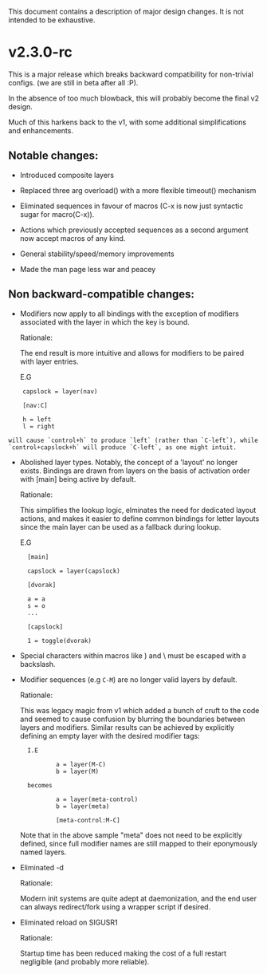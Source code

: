 This document contains a description of major design changes.
It is not intended to be exhaustive.

# v2.3.0-rc

This is a major release which breaks backward compatibility for
non-trivial configs. (we are still in beta after all :P).

In the absence of too much blowback, this will probably become the final
v2 design.

Much of this harkens back to the v1, with some additional simplifications
and enhancements.

## Notable changes:

  - Introduced composite layers

  - Replaced three arg overload() with a more flexible timeout() mechanism

  - Eliminated sequences in favour of macros (C-x is now just syntactic
    sugar for macro(C-x)).

  - Actions which previously accepted sequences as a second argument
    now accept macros of any kind.

  - General stability/speed/memory improvements

  - Made the man page less war and peacey

## Non backward-compatible changes:

  - Modifiers now apply to all bindings with the exception of modifiers
    associated with the layer in which the key is bound.

    Rationale:

    The end result is more intuitive and allows for modifiers to be paired with
    layer entries.

    E.G

```
	capslock = layer(nav)

	[nav:C]

	h = left
	l = right
```

    will cause `control+h` to produce `left` (rather than `C-left`), while
    `control+capslock+h` will produce `C-left`, as one might intuit.

  - Abolished layer types. Notably, the concept of a 'layout' no longer exists.
    Bindings are drawn from layers on the basis of activation order with [main]
    being active by default.

    Rationale:

    This simplifies the lookup logic, elminates the need for dedicated layout
    actions, and makes it easier to define common bindings for letter layouts
    since the main layer can be used as a fallback during lookup.

    E.G

          [main]

          capslock = layer(capslock)

          [dvorak]

          a = a
          s = o
          ...

          [capslock]

          1 = toggle(dvorak)

  - Special characters within macros like ) and \ must be escaped with a backslash.

  - Modifier sequences (e.g `C-M`) are no longer valid layers by default.

    Rationale:

    This was legacy magic from v1 which added a bunch of cruft to the code and
    seemed to cause confusion by blurring the boundaries between layers and
    modifiers. Similar results can be achieved by explicitly defining an
    empty layer with the desired modifier tags:

          I.E

                  a = layer(M-C)
                  b = layer(M)

          becomes

                  a = layer(meta-control)
                  b = layer(meta)

                  [meta-control:M-C]

    Note that in the above sample "meta" does not need to be
    explicitly defined, since full modifier names are still
    mapped to their eponymously named layers.

  - Eliminated -d

    Rationale:

    Modern init systems are quite adept at daemonization, and the end user
    can always redirect/fork using a wrapper script if desired.

  - Eliminated reload on SIGUSR1

    Rationale:

    Startup time has been reduced making the cost of a full
    restart negligible (and probably more reliable).
